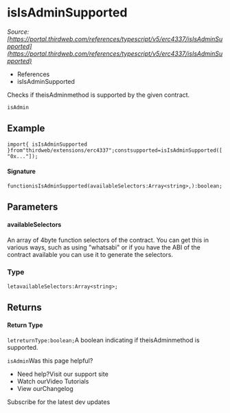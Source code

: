# isIsAdminSupported

*Source: [https://portal.thirdweb.com/references/typescript/v5/erc4337/isIsAdminSupported](https://portal.thirdweb.com/references/typescript/v5/erc4337/isIsAdminSupported)*

* References
* isIsAdminSupported

Checks if theisAdminmethod is supported by the given contract.

`isAdmin`
## Example

`import{ isIsAdminSupported }from"thirdweb/extensions/erc4337";constsupported=isIsAdminSupported(["0x..."]);`
#### Signature

`functionisIsAdminSupported(availableSelectors:Array<string>,):boolean;`
## Parameters

#### availableSelectors

An array of 4byte function selectors of the contract. You can get this in various ways, such as using "whatsabi" or if you have the ABI of the contract available you can use it to generate the selectors.

### Type

`letavailableSelectors:Array<string>;`
## Returns

#### Return Type

`letreturnType:boolean;`A boolean indicating if theisAdminmethod is supported.

`isAdmin`Was this page helpful?

* Need help?Visit our support site
* Watch ourVideo Tutorials
* View ourChangelog

Subscribe for the latest dev updates

